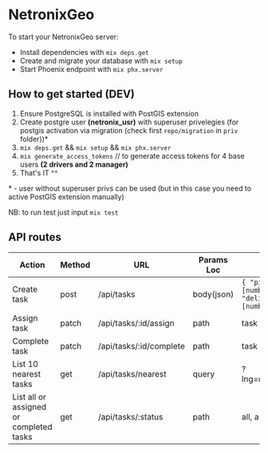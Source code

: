 # NetronixGeo

To start your NetronixGeo server:

  * Install dependencies with `mix deps.get`
  * Create and migrate your database with `mix setup`
  * Start Phoenix endpoint with `mix phx.server`

## How to get started (DEV)

1. Ensure PostgreSQL is installed with PostGIS extension
2. Create postgre user **(netronix_usr)** with superuser privelegies (for postgis activation via migration (check first `repo/migration` in `priv` folder))*
3. `mix deps.get` && `mix setup` && `mix phx.server`
4. `mix generate_access_tokens` // to generate access tokens for 4 base users **(2 drivers and 2 manager)**
5. That's IT ^^

\* - user without superuser privs can be used (but in this case you need to active PostGIS extension manually)

NB: to run test just input `mix test`

## API routes

|Action| Method 	| URL 	| Params Loc 	| Param 	| Access 	|
|- |-	|-	|-	|-	|-	|
|Create task| post 	| /api/tasks 	| body(json) 	| `{ "pickup_coords": [number, number], "delivery_coords": [number, number] }`| Manager 	|
|Assign task| patch 	| /api/tasks/:id/assign 	| path 	| task id 	| Driver 	|
|Complete task| patch 	| /api/tasks/:id/complete 	| path 	| task id 	| Driver 	|
|List 10 nearest tasks | get 	| /api/tasks/nearest 	| query 	| ?lng=number&lat=number 	| Manager, Driver 	|
|List all or assigned or completed tasks| get 	| /api/tasks/:status 	| path 	| all, assigned, completed 	| Manager 	|

